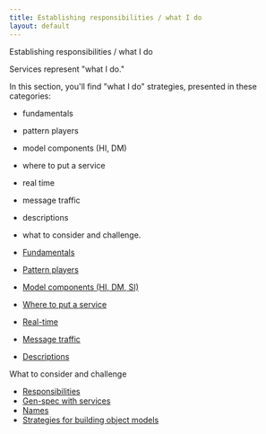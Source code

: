 ```yaml
---
title: Establishing responsibilities / what I do
layout: default
---
```




Establishing responsibilities / what I do

Services represent &quot;what I do.&quot;

In this section, you'll find &quot;what I do&quot; strategies, presented in these
categories:
* fundamentals


* pattern players


* model components (HI, DM)


* where to put a service


* real time


* message traffic


* descriptions


* what to consider and challenge.


*  [Fundamentals](/fundamentals-(what-i-do)) 
*  [Pattern players](/pattern-players-(what-i-do)) 
*  [Model components (HI, DM, SI)](/model-components-hi-dm-(what-i-do)) 
*  [Where to put a service](/where-to-put-a-service-(what-i-do)) 
*  [Real-time](/real-time-(what-i-do)) 
*  [Message traffic](/message-traffic-(what-i-do)) 
*  [Descriptions](/descriptions-(what-i-do)) 

What to consider and challenge
*  [Responsibilities](/what-to-consider-and-challenge-(what-i-do)-responsibilities) 
*  [Gen-spec with services](/what-to-consider-and-challenge-(what-i-do)-gen-spec-with-services) 
*  [Names](/what-to-consider-and-challenge-(what-i-do)-names) 
*  [Strategies for building object models](/strategies-for-building-object-models) 

